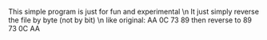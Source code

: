 This simple program is just for fun and experimental \n
It just simply reverse the file by byte (not by bit) \n
like original: AA 0C 73 89 then reverse to 89 73 0C AA
